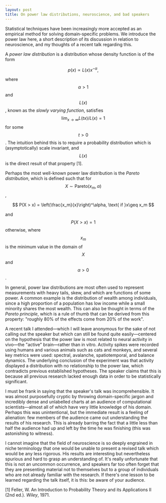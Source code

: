 ```yaml
---
layout: post
title: On power law distributions, neuroscience, and bad speakers
---
```


Statistical techniques have been increasingly more accepted as an empirical method for solving domain-specific problems. We introduce the power law here, a short description of its discussion in relation to neuroscience, and my thoughts of a recent talk regarding this.

A _power law distribution_ is a distribution whose density function is of the form

$$
p(x) \propto L(x) x^{-\alpha},
$$

where $$\alpha>1$$ and $$L(x)$$, known as the _slowly varying function_, satisfies $$\lim_{x\to\infty} L(tx)/L(x)=1$$ for some $$t>0$$. The intuition behind this is to require a probability distribution which is (asymptotically) scale invariant, and $$L(x)$$ is the direct result of that property [1].

Perhaps the most well-known power law distribution is the _Pareto distribution_, which is defined such that for $$X\sim\mathrm{Pareto}(x_m,\alpha)$$,

$$
P(X > x) = \left(\frac{x_m}{x}\right)^\alpha, \text{ if }x\geq x_m
$$

and $$P(X> x) = 1$$ otherwise, where $$x_m$$ is the minimum value in the domain of $$X$$ and $$\alpha>0$$.

In general, power law distributions are most often used to represent measurements with heavy tails, skew, and which are functions of some power. A common example is the distribution of wealth among individuals, since a high proportion of a population has low income while a small minority shares the most wealth. This can also be thought in terms of the _Pareto principle_, which is a rule of thumb that can be derived from this property: "roughly 80% of the effects come from 20% of the work".

A recent talk I attended—which I will leave anonymous for the sake of not calling out the speaker but which can still be found quite easily—centered on the hypothesis that the power law is most related to neural activity in vivo—the "active" brain—rather than in vitro. Activity spikes were recorded using humans and various animals such as cats and monkeys, and several key metrics were used: spectral, avalanche, spatiotemporal, and balance dynamics.  The underlying conclusion of the experiment was that activity displayed a distribution with no relationship to the power law, which contradicts previous established hypotheses. The speaker claims that this is because all previous research lacked enough data in order to be statistically significant.

I must be frank in saying that the speaker's talk was incomprehensible. It was almost purposefully cryptic by throwing domain-specific jargon and incredibly dense and unlabelled charts at an audience of computational scientists—almost all of which have very little knowledge of his domain.  Perhaps this was unintentional, but the immediate result is a feeling of alienation: few members of the audience came out understanding the results of his research. This is already barring the fact that a little less than half the audience had up and left by the time he was finishing (this was astonishing to witness).

I cannot imagine that the field of neuroscience is so deeply engrained in niche terminology that one would be unable to present a revised talk which would be any less rigorous. His results are interesting but nevertheless spurious and hard to grasp an understanding of. It's really unfortunate that this is not an uncommon occurrence, and speakers far too often forget that they are presenting material not to themselves but to a group of individuals who are not already familiar with the research. If there's one lesson to be learned regarding the talk itself, it is this: be aware of your audience.


[1] Feller, W.  An Introduction to Probability Theory and its Applications II (2nd ed.). _Wiley_, 1971.

